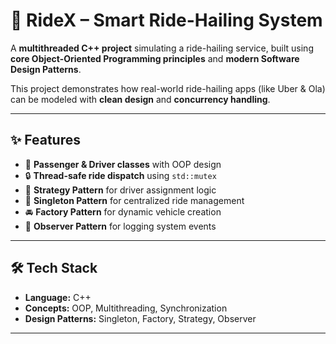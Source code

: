 # 🚖 RideX – Smart Ride-Hailing System

A **multithreaded C++ project** simulating a ride-hailing service, built using **core Object-Oriented Programming principles** and **modern Software Design Patterns**.  

This project demonstrates how real-world ride-hailing apps (like Uber & Ola) can be modeled with **clean design** and **concurrency handling**.

---

## ✨ Features

- 🚖 **Passenger & Driver classes** with OOP design  
- 🔒 **Thread-safe ride dispatch** using `std::mutex`  
- 🎯 **Strategy Pattern** for driver assignment logic  
- 🏢 **Singleton Pattern** for centralized ride management  
- 🚘 **Factory Pattern** for dynamic vehicle creation  
- 📝 **Observer Pattern** for logging system events  

---

## 🛠 Tech Stack

- **Language:** C++  
- **Concepts:** OOP, Multithreading, Synchronization  
- **Design Patterns:** Singleton, Factory, Strategy, Observer  

---


